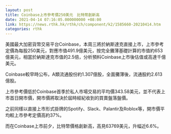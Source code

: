 ```yaml
---
layout: post
title: Coinbase上市參考價250美元　比特幣創新高
date: 2021-04-14 07:16:05.000000000 +08:00
link: https://news.rthk.hk/rthk/ch/component/k2/1585660-20210414.htm
categories: rthk
---
```


美國最大加密貨幣交易平台Coinbase，本周三將於納斯達克直接上市，上市參考定價為每股250美元，對應市值491.9億美元，按完全攤薄基礎計算的市值約653億美元，相當於納斯達克市值的2.5倍，分析預料Coinbase上市後估值或高達千億美元。

Coinbase較早時公布，A類流通股份約1.307億股，全面攤薄後，流通股約2.613億股。

上市參考價低於Coinbase首季於私人市場交易的平均價343.58美元，並不代表上市首日開市價，開市價將取決於屆時經紀收到的買賣盤落盤價。

之前同樣以直接上市形式掛牌的Spotify、Slack、Palantir及Roblox等，開市價平均較上市參考定價高約37%。

而在Coinbase上市前夕，比特幣價格創新高，高見63769美元，升幅近6.6%。
